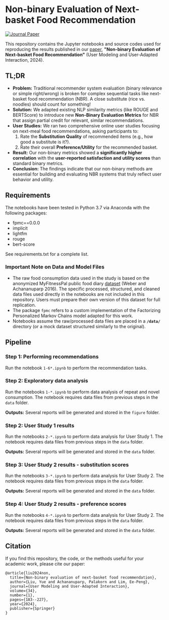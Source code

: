 # Non-binary Evaluation of Next-basket Food Recommendation

[![Journal Paper](https://img.shields.io/badge/Journal-UMUAI-004080.svg)](https://link.springer.com/article/10.1007/s11257-023-09369-8)

This repository contains the Jupyter notebooks and source codes used for reproducing the results published in our [paper](https://link.springer.com/article/10.1007/s11257-023-09369-8), **"Non-binary Evaluation of Next-basket Food Recommendation"** (User Modeling and User-Adapted Interaction, 2024).

## TL;DR

* **Problem:** Traditional recommender system evaluation (binary relevance or simple right/wrong) is broken for complex sequential tasks like next-basket food recommendation (NBR). A close substitute (rice vs. noodles) should count for something!
* **Solution:** We adapted existing NLP similarity metrics (like ROUGE and BERTScore) to introduce new **Non-Binary Evaluation Metrics** for NBR that assign partial credit for relevant, similar recommendations.
* **User Studies:** We ran two comprehensive online user studies focusing on next-meal food recommendations, asking participants to:
    1.  Rate the **Substitution Quality** of recommended items (e.g., how good a substitute is it?).
    2.  Rate their overall **Preference/Utility** for the recommended basket.
* **Result:** Our non-binary metrics showed a **significantly higher correlation** with the **user-reported satisfaction and utility scores** than standard binary metrics.
* **Conclusion:** The findings indicate that our non-binary methods are essential for building and evaluating NBR systems that truly reflect user behavior and utility.

## Requirements
The notebooks have been tested in Python 3.7 via Anaconda with the following packages:

* fpmc==0.0.0
* implicit
* lightfm
* rouge
* bert-score

See requirements.txt for a complete list.

### Important Note on Data and Model Files

* The raw food consumption data used in the study is based on the anonymized MyFitnessPal public food diary [dataset](https://www.researchgate.net/publication/324601551_MyFitnessPal_Food_Diary_Dataset) (Weber and Achananuparp 2016). The specific processed, structured, and cleaned data files used directly in the notebooks are not included in this repository. Users must prepare their own version of this dataset for full replication.
* The package `fpmc` refers to a custom implementation of the Factorizing Personalized Markov Chains model adapted for this work.
* Notebooks assume the raw/processed data files are placed in a **`/data/`** directory (or a mock dataset structured similarly to the original).

## Pipeline

### Step 1: Performing recommendations
Run the notebook `1-6*.ipynb` to perform the recommendation tasks.


### Step 2: Exploratory data analysis
Run the notebooks `1-*.ipynb` to perform data analysis of repeat and novel consumption. The notebook requires data files from previous steps in the `data` folder.

__Outputs:__ Several reports will be generated and stored in the `figure` folder.

### Step 2: User Study 1 results
Run the notebooks `2-*.ipynb` to perform data analysis for User Study 1. The notebook requires data files from previous steps in the `data` folder.

__Outputs:__ Several reports will be generated and stored in the `data` folder.

### Step 3: User Study 2 results - substitution scores
Run the notebooks `3-*.ipynb` to perform data analysis for User Study 2. The notebook requires data files from previous steps in the `data` folder.

__Outputs:__ Several reports will be generated and stored in the `data` folder.

### Step 4: User Study 2 results - preference scores
Run the notebooks `4-*.ipynb` to perform data analysis for User Study 2. The notebook requires data files from previous steps in the `data` folder.

__Outputs:__ Several reports will be generated and stored in the `data` folder.

## Citation

If you find this repository, the code, or the methods useful for your academic work, please cite our paper:
```
@article{liu2024non,
  title={Non-binary evaluation of next-basket food recommendation},
  author={Liu, Yue and Achananuparp, Palakorn and Lim, Ee-Peng},
  journal={User Modeling and User-Adapted Interaction},
  volume={34},
  number={1},
  pages={183--227},
  year={2024},
  publisher={Springer}
}
```
